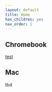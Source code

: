 ```yaml
---
layout: default
title: Home
has_children: yes
nav_order: 1
---
```


## Chromebook

[test](_tutorials/chromebook/installs.html)

## Mac

tbd

